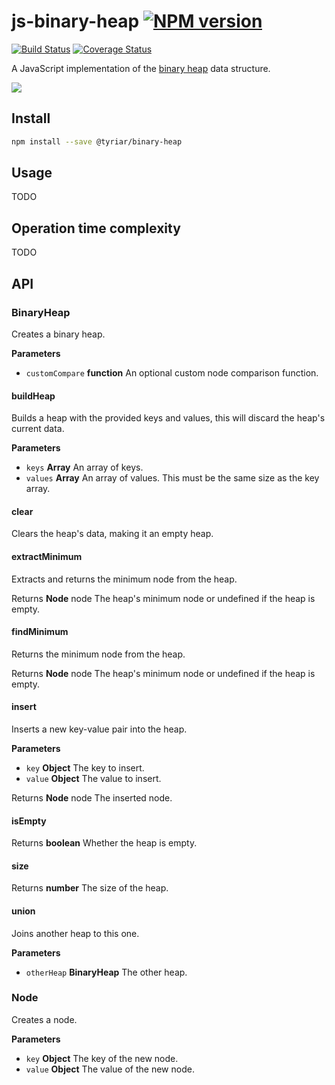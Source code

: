 # js-binary-heap  [![NPM version](https://img.shields.io/npm/v/@tyriar/binary-heap.svg?style=flat)](https://www.npmjs.org/package/@tyriar/binary-heap)

[![Build Status](http://img.shields.io/travis/Tyriar/js-binary-heap.svg?style=flat)](http://travis-ci.org/Tyriar/js-binary-heap) [![Coverage Status](https://img.shields.io/coveralls/Tyriar/js-binary-heap.svg?branch=master&service=github)](https://coveralls.io/github/Tyriar/js-binary-heap?branch=master)

A JavaScript implementation of the [binary heap](http://www.growingwiththeweb.com/2013/01/data-structure-binary-heap.html) data structure.

![](http://www.growingwiththeweb.com/images/2013/01/26/minheap.svg)

## Install

```bash
npm install --save @tyriar/binary-heap
```

## Usage

TODO

## Operation time complexity

TODO

## API

### BinaryHeap

Creates a binary heap.

**Parameters**

-   `customCompare` **function** An optional custom node comparison
    function.

#### buildHeap

Builds a heap with the provided keys and values, this will discard the
heap's current data.

**Parameters**

-   `keys` **Array** An array of keys.
-   `values` **Array** An array of values. This must be the same size as the
    key array.

#### clear

Clears the heap's data, making it an empty heap.

#### extractMinimum

Extracts and returns the minimum node from the heap.

Returns **Node** node The heap's minimum node or undefined if the heap is
empty.

#### findMinimum

Returns the minimum node from the heap.

Returns **Node** node The heap's minimum node or undefined if the heap is
empty.

#### insert

Inserts a new key-value pair into the heap.

**Parameters**

-   `key` **Object** The key to insert.
-   `value` **Object** The value to insert.

Returns **Node** node The inserted node.

#### isEmpty

Returns **boolean** Whether the heap is empty.

#### size

Returns **number** The size of the heap.

#### union

Joins another heap to this one.

**Parameters**

-   `otherHeap` **BinaryHeap** The other heap.

### Node

Creates a node.

**Parameters**

-   `key` **Object** The key of the new node.
-   `value` **Object** The value of the new node.
